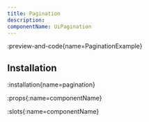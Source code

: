 ```yaml
---
title: Pagination
description:
componentName: UiPagination
---
```


:preview-and-code{name=PaginationExample}

## Installation

:installation{name=pagination}

:props{:name=componentName}

:slots{:name=componentName}
